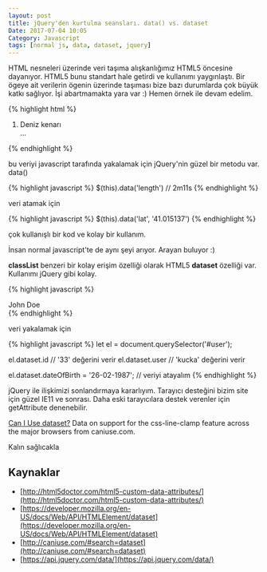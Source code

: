 ```yaml
---
layout: post
title: jQuery'den kurtulma seansları. data() vs. dataset
Date: 2017-07-04 10:05
Category: Javascript
tags: [normal js, data, dataset, jquery]
---
```


HTML nesneleri üzerinde veri taşıma alışkanlığımız HTML5 öncesine dayanıyor. HTML5 bunu standart hale getirdi ve kullanımı yaygınlaştı. Bir ögeye ait verilerin ögenin üzerinde taşıması bize bazı durumlarda çok büyük katkı sağlıyor. İşi abartmamakta yara var :) Hemen örnek ile devam edelim.

{% highlight html %}
<ol>
 <li data-length="2m11s">Deniz kenarı</li>
 ...
</ol>
{% endhighlight %}

bu veriyi javascript tarafında yakalamak için jQuery'nin güzel bir metodu var. data()

{% highlight javascript %}
$(this).data('length') // 2m11s
{% endhighlight %}

veri atamak için

{% highlight javascript %}
$(this).data('lat', '41.015137')
{% endhighlight %}

çok kullanışlı bir kod ve kolay bir kullanım.

İnsan normal javascript'te de aynı şeyi arıyor. Arayan buluyor :)

**classList** benzeri bir kolay erişim özelliği olarak HTML5 **dataset** özelliği var. Kullanımı jQuery gibi kolay.

{% highlight javascript %}
<div id="user" data-id="33" data-user="kucka" data-date-of-birth>John Doe</div>
{% endhighlight %}

veri yakalamak için

{% highlight javascript %}
let el = document.querySelector('#user');

el.dataset.id // '33' değerini verir
el.dataset.user // 'kucka' değerini verir

el.dataset.dateOfBirth = '26-02-1987'; // veriyi atayalım
{% endhighlight %}

jQuery ile ilişkimizi sonlandırmaya kararlıyım. Tarayıcı desteğini bizim site için güzel IE11 ve sonrası. Daha eski tarayıcılara destek verenler için getAttribute denenebilir.

<p class="ciu_embed" data-feature="dataset" data-periods="future_1,current,past_1,past_2">   <a href="http://caniuse.com/#feat=dataset">Can I Use dataset?</a> Data on support for the css-line-clamp feature across the major browsers from caniuse.com. </p>

Kalın sağlıcakla

## Kaynaklar

 - [http://html5doctor.com/html5-custom-data-attributes/](http://html5doctor.com/html5-custom-data-attributes/)
 - [https://developer.mozilla.org/en-US/docs/Web/API/HTMLElement/dataset](https://developer.mozilla.org/en-US/docs/Web/API/HTMLElement/dataset)
 - [http://caniuse.com/#search=dataset](http://caniuse.com/#search=dataset)
 - [https://api.jquery.com/data/](https://api.jquery.com/data/)